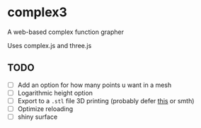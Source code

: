 # complex3

A web-based complex function grapher

Uses complex.js and three.js

## TODO

-   [ ] Add an option for how many points u want in a mesh
-   [ ] Logarithmic height option
-   [ ] Export to a `.stl` file 3D printing (probably defer [this](https://github.com/eligrey/FileSaver.js/) or smth)
-   [ ] Optimize reloading
-   [ ] shiny surface
